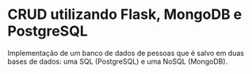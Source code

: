 # CRUD utilizando Flask, MongoDB e PostgreSQL

Implementação de um banco de dados de pessoas que é salvo em duas bases de dados: uma SQL (PostgreSQL) e uma NoSQL (MongoDB). 

